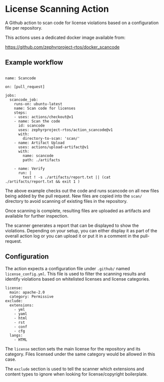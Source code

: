 # License Scanning Action

A Github action to scan code for license violations based on a configuration file per repository.

This actions uses a dedicated docker image available from:

https://github.com/zephyrproject-rtos/docker_scancode

## Example workflow

```

name: Scancode

on: [pull_request]

jobs:
  scancode_job:
    runs-on: ubuntu-latest
    name: Scan code for licenses
    steps:
    - uses: actions/checkout@v1
    - name: Scan the code
      id: scancode
      uses: zephyrproject-rtos/action_scancode@v1
      with:
        directory-to-scan: 'scan/'
    - name: Artifact Upload
      uses: actions/upload-artifact@v1
      with:
        name: scancode
        path: ./artifacts

    - name: Verify
      run: |
        test ! -s ./artifacts/report.txt || (cat ./artifacts/report.txt && exit 1 )

```

The above example checks out the code and runs scancode on all new files being
added by the pull request. New files are copied into the `scan/` directory to
avoid scanning of existing files in the repository.

Once scanning is complete, resulting files are uploaded as artifacts and
available for further inspection.

The scanner generates a report that can be displayed to show the violations.
Depending on your setup, you can either display it as part of the overall
action log or you can upload it or put it in a comment in the pull-request.



## Configuration

The action expects a configuration file under `.github/` named `license_config.yml`. This file is used to filter the scanning results and identify violations based on whitelisted licenses and license categories.

```
license:
  main: apache-2.0
  category: Permissive
exclude:
  extensions:
    - yml
    - yaml
    - html
    - rst
    - conf
    - cfg
  langs:
    - HTML
 ```
 
 
The `license` section sets the main license for the repository and its category. Files licensed under the same category would be allowed in this case.

The `exclude` section is used to tell the scanner which extensions and content types to ignore when looking for license/copyright boilerplate.
